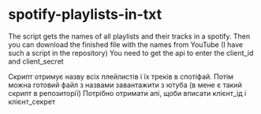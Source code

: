 # spotify-playlists-in-txt

The script gets the names of all playlists and their tracks in a spotify. Then you can download the finished file with the names from YouTube (I have such a script in the repository) 
You need to get the api to enter the client_id and client_secret


Скрипт отримує назву всіх плейлистів і їх треків в спотіфай. Потім можна готовий файл з назвами завантажити з ютуба (в мене є такий скрипт в репозиторії) 
Потрібно отримати апі, щоби вписати клієнт_ід і клієнт_секрет
